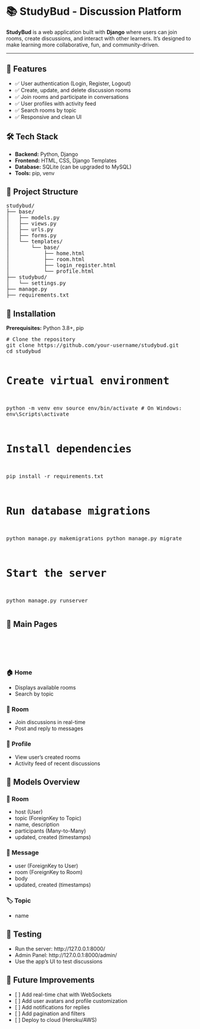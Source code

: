 <h1>📚 StudyBud - Discussion Platform</h1>
<p><strong>StudyBud</strong> is a web application built with <strong>Django</strong> where users can join rooms, create discussions, and interact with other learners. It’s designed to make learning more collaborative, fun, and community-driven.</p>

<hr>

<h2>📌 Features</h2>
<ul>
  <li>✅ User authentication (Login, Register, Logout)</li>
  <li>✅ Create, update, and delete discussion rooms</li>
  <li>✅ Join rooms and participate in conversations</li>
  <li>✅ User profiles with activity feed</li>
  <li>✅ Search rooms by topic</li>
  <li>✅ Responsive and clean UI</li>
</ul>

<h2>🛠 Tech Stack</h2>
<ul>
  <li><strong>Backend:</strong> Python, Django</li>
  <li><strong>Frontend:</strong> HTML, CSS, Django Templates</li>
  <li><strong>Database:</strong> SQLite (can be upgraded to MySQL)</li>
  <li><strong>Tools:</strong> pip, venv</li>
</ul>

<h2>📁 Project Structure</h2>
<pre>
studybud/
├── base/
│   ├── models.py
│   ├── views.py
│   ├── urls.py
│   ├── forms.py
│   └── templates/
│       └── base/
│           ├── home.html
│           ├── room.html
│           ├── login_register.html
│           └── profile.html
├── studybud/
│   └── settings.py
├── manage.py
├── requirements.txt
</pre>

<h2>🚀 Installation</h2>
<p><strong>Prerequisites:</strong> Python 3.8+, pip</p>
<pre>
# Clone the repository
git clone https://github.com/your-username/studybud.git
cd studybud

# Create virtual environment
python -m venv env
source env/bin/activate  # On Windows: env\Scripts\activate

# Install dependencies
pip install -r requirements.txt

# Run database migrations
python manage.py makemigrations
python manage.py migrate

# Start the server
python manage.py runserver
</pre>

<h2>🔗 Main Pages</h2>
<br>

 <br><br>

<h3>🏠 Home</h3>
<ul>
  <li>Displays available rooms</li>
  <li>Search by topic</li>
</ul>

<h3>💬 Room</h3>
<ul>
  <li>Join discussions in real-time</li>
  <li>Post and reply to messages</li>
</ul>

<h3>👤 Profile</h3>
<ul>
  <li>View user’s created rooms</li>
  <li>Activity feed of recent discussions</li>
</ul>

<h2>🧬 Models Overview</h2>

<h3>📝 Room</h3>
<ul>
  <li>host (User)</li>
  <li>topic (ForeignKey to Topic)</li>
  <li>name, description</li>
  <li>participants (Many-to-Many)</li>
  <li>updated, created (timestamps)</li>
</ul>

<h3>📌 Message</h3>
<ul>
  <li>user (ForeignKey to User)</li>
  <li>room (ForeignKey to Room)</li>
  <li>body</li>
  <li>updated, created (timestamps)</li>
</ul>

<h3>🏷 Topic</h3>
<ul>
  <li>name</li>
</ul>

<h2>🧪 Testing</h2>
<ul>
  <li>Run the server: http://127.0.0.1:8000/</li>
  <li>Admin Panel: http://127.0.0.1:8000/admin/</li>
  <li>Use the app’s UI to test discussions</li>
</ul>

<h2>🚧 Future Improvements</h2>
<ul>
  <li>[ ] Add real-time chat with WebSockets</li>
  <li>[ ] Add user avatars and profile customization</li>
  <li>[ ] Add notifications for replies</li>
  <li>[ ] Add pagination and filters</li>
  <li>[ ] Deploy to cloud (Heroku/AWS)</li>
</ul>
